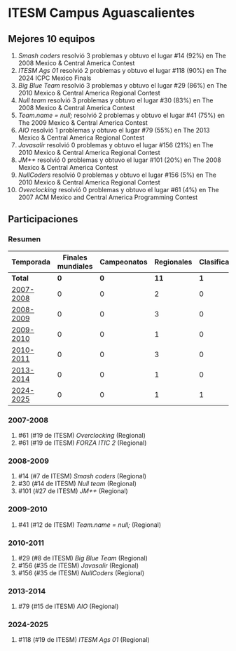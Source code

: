 # ITESM Campus Aguascalientes

## Mejores 10 equipos

1. _Smash coders_ resolvió 3 problemas y obtuvo el lugar #14 (92%) en The 2008 Mexico & Central America Contest
1. _ITESM Ags 01_ resolvió 2 problemas y obtuvo el lugar #118 (90%) en The 2024 ICPC Mexico Finals
1. _Big Blue Team_ resolvió 3 problemas y obtuvo el lugar #29 (86%) en The 2010 Mexico & Central America Regional Contest
1. _Null team_ resolvió 3 problemas y obtuvo el lugar #30 (83%) en The 2008 Mexico & Central America Contest
1. _Team.name = null;_ resolvió 2 problemas y obtuvo el lugar #41 (75%) en The 2009 Mexico & Central America Contest
1. _AIO_ resolvió 1 problemas y obtuvo el lugar #79 (55%) en The 2013 Mexico & Central America Regional Contest
1. _Javasalir_ resolvió 0 problemas y obtuvo el lugar #156 (21%) en The 2010 Mexico & Central America Regional Contest
1. _JM++_ resolvió 0 problemas y obtuvo el lugar #101 (20%) en The 2008 Mexico & Central America Contest
1. _NullCoders_ resolvió 0 problemas y obtuvo el lugar #156 (5%) en The 2010 Mexico & Central America Regional Contest
1. _Overclocking_ resolvió 0 problemas y obtuvo el lugar #61 (4%) en The 2007 ACM Mexico and Central America Programming Contest

## Participaciones

### Resumen

| Temporada | Finales mundiales | Campeonatos | Regionales | Clasificatorios | Equipos |
| --- | --- | --- | --- | --- | --- |
| **Total** | **0** | **0** | **11** | **1** | **11** |
| [2007-2008](#2007-2008) | 0 | 0 | 2 | 0 | 2 |
| [2008-2009](#2008-2009) | 0 | 0 | 3 | 0 | 3 |
| [2009-2010](#2009-2010) | 0 | 0 | 1 | 0 | 1 |
| [2010-2011](#2010-2011) | 0 | 0 | 3 | 0 | 3 |
| [2013-2014](#2013-2014) | 0 | 0 | 1 | 0 | 1 |
| [2024-2025](#2024-2025) | 0 | 0 | 1 | 1 | 1 |

### 2007-2008

1. #61 (#19 de ITESM) _Overclocking_ (Regional)
1. #61 (#19 de ITESM) _FORZA ITIC 2_ (Regional)

### 2008-2009

1. #14 (#7 de ITESM) _Smash coders_ (Regional)
1. #30 (#14 de ITESM) _Null team_ (Regional)
1. #101 (#27 de ITESM) _JM++_ (Regional)

### 2009-2010

1. #41 (#12 de ITESM) _Team.name = null;_ (Regional)

### 2010-2011

1. #29 (#8 de ITESM) _Big Blue Team_ (Regional)
1. #156 (#35 de ITESM) _Javasalir_ (Regional)
1. #156 (#35 de ITESM) _NullCoders_ (Regional)

### 2013-2014

1. #79 (#15 de ITESM) _AIO_ (Regional)

### 2024-2025

1. #118 (#19 de ITESM) _ITESM Ags 01_ (Regional)



